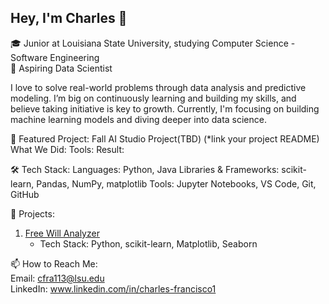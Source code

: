 ## Hey, I'm Charles 👋

🎓 Junior at Louisiana State University, studying Computer Science - Software Engineering                         
🔭 Aspiring Data Scientist

I love to solve real-world problems through data analysis and predictive modeling. I’m big on continuously learning and building my skills, and believe taking initiative is key to growth. Currently, I'm focusing on building machine learning models and diving deeper into data science. 

🎯 Featured Project: Fall AI Studio Project(TBD) (*link your project README)
What We Did: 
Tools: 
Result: 

🛠 Tech Stack:
Languages: Python, Java
Libraries & Frameworks: scikit-learn, Pandas, NumPy, matplotlib
Tools: Jupyter Notebooks, VS Code, Git, GitHub

🚀 Projects:
1. [Free Will Analyzer](https://github.com/Charles-Francisco/Break-Through-Tech-eCornell-Portfolio/blob/main/DefineAndSolveMLProblem.ipynb)
   - Tech Stack: Python, scikit-learn, Matplotlib, Seaborn 

📫 How to Reach Me:  
Email: cfra113@lsu.edu  
LinkedIn: www.linkedin.com/in/charles-francisco1








<!--
**Charles-Francisco/Charles-Francisco** is a ✨ _special_ ✨ repository because its `README.md` (this file) appears on your GitHub profile.

Here are some ideas to get you started:

- 🔭 I’m currently working on ...
- 🌱 I’m currently learning ...
- 👯 I’m looking to collaborate on ...
- 🤔 I’m looking for help with ...
- 💬 Ask me about ...
- 📫 How to reach me: ...
- 😄 Pronouns: ...
- ⚡ Fun fact: ...
-->
